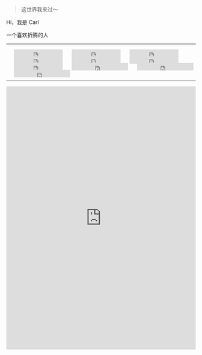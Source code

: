 > 这世界我来过～

Hi，我是 Carl

一个喜欢折腾的人

***

<iframe style="margin-left: 20px; margin-bottom:-5px;" frameborder="0" scrolling="0" width="130px"
    height="20px"
    src="https://img.shields.io/youtube/channel/views/UCLY6gSsEwswCrDaFV__K1uw?style=social">
</iframe>
<iframe style="margin-left: 20px; margin-bottom:-5px;" frameborder="0" scrolling="0" width="130px"
    height="20px"
    src="https://img.shields.io/youtube/channel/subscribers/UCLY6gSsEwswCrDaFV__K1uw?style=social">
</iframe>
<iframe style="margin-left: 20px; margin-bottom:-5px;" frameborder="0" scrolling="0" width="130px"
    height="20px"
    src="https://img.shields.io/badge/dynamic/json?color=43A0D1&label=subscribers&query=%24.data.totalSubs&url=https%3A%2F%2Fapi.spencerwoo.com%2Fsubstats%2F%3Fsource%3Dbilibili%26queryKey%3D191193781&style=social&logo=bilibili">
</iframe>
<iframe style="margin-left: 20px; margin-bottom:-5px;" frameborder="0" scrolling="0" width="130px"
    height="20px"
    src="https://img.shields.io/badge/dynamic/json?color=%23df2029&label=Weibo&query=%24.data.totalSubs&url=https%3A%2F%2Fapi.spencerwoo.com%2Fsubstats%2F%3Fsource%3Dweibo%26queryKey%3D2965107404&style=social&logo=sina-weibo">
</iframe>
<iframe style="margin-left: 20px; margin-bottom:-5px;" frameborder="0" scrolling="0" width="130px"
    height="20px"
    src="https://img.shields.io/twitter/url?url=https://twitter.com/carlsonglin">
</iframe>
<iframe style="margin-left: 20px; margin-bottom:-5px;" frameborder="0" scrolling="0" width="130px"
    height="20px"
    src="https://img.shields.io/twitter/follow/carlsonglin?label=followers">
</iframe>
<iframe style="margin-left: 20px; margin-bottom:-5px;" frameborder="0" scrolling="0" width="130px"
    height="20px"
    src="https://img.shields.io/github/followers/CarlCit?style=social">
</iframe>
<iframe style="margin-left: 20px; margin-bottom:-5px;" frameborder="0" scrolling="0" width="150px"
    height="20px"
    src="https://img.shields.io/badge/dynamic/json?label=followers&query=%24.data.totalSubs&url=https%3A%2F%2Fapi.spencerwoo.com%2Fsubstats%2F%3Fsource%3Dinstagram%26queryKey%3Dcarl.songlin&style=social&logo=instagram">
</iframe>
<iframe style="margin-left: 20px; margin-bottom:-5px;" frameborder="0" scrolling="0" width="150px"
    height="20px"
    src="https://img.shields.io/badge/dynamic/json?label=subscribers&query=%24.data.totalSubs&url=https%3A%2F%2Fapi.spencerwoo.com%2Fsubstats%2F%3Fsource%3Dsspai%26queryKey%3Dhaijc&style=social&logo=Apache">
</iframe>
<iframe style="margin-left: 20px; margin-bottom:-5px;" frameborder="0" scrolling="0" width="150px"
    height="20px"
    src="https://img.shields.io/badge/dynamic/json?label=Subscribers&query=%24.data.totalSubs&url=https%3A%2F%2Fapi.spencerwoo.com%2Fsubstats%2F%3Fsource%3Dzhihu%26queryKey%3Dcarlsonglin&style=social&logo=zhihu">
</iframe>


***


<iframe src="https://songlin.me/uptime/" style="width: 100%;  height: 700px; border: 0"></iframe>

